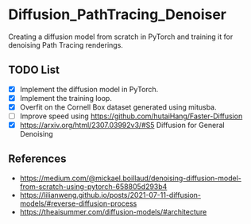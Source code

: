 # Diffusion_PathTracing_Denoiser
Creating a diffusion model from scratch in PyTorch and training it for denoising Path Tracing renderings.


## TODO List
- [x] Implement the diffusion model in PyTorch.
- [x] Implement the training loop.
- [x] Overfit on the Cornell Box dataset generated using mitusba.
- [ ] Improve speed using https://github.com/hutaiHang/Faster-Diffusion
- [x] https://arxiv.org/html/2307.03992v3/#S5 Diffusion for General Denoising

## References

- https://medium.com/@mickael.boillaud/denoising-diffusion-model-from-scratch-using-pytorch-658805d293b4
- https://lilianweng.github.io/posts/2021-07-11-diffusion-models/#reverse-diffusion-process
- https://theaisummer.com/diffusion-models/#architecture